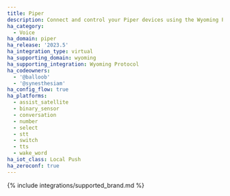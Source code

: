 ```yaml
---
title: Piper
description: Connect and control your Piper devices using the Wyoming Protocol integration
ha_category:
  - Voice
ha_domain: piper
ha_release: '2023.5'
ha_integration_type: virtual
ha_supporting_domain: wyoming
ha_supporting_integration: Wyoming Protocol
ha_codeowners:
  - '@balloob'
  - '@synesthesiam'
ha_config_flow: true
ha_platforms:
  - assist_satellite
  - binary_sensor
  - conversation
  - number
  - select
  - stt
  - switch
  - tts
  - wake_word
ha_iot_class: Local Push
ha_zeroconf: true
---
```


{% include integrations/supported_brand.md %}
